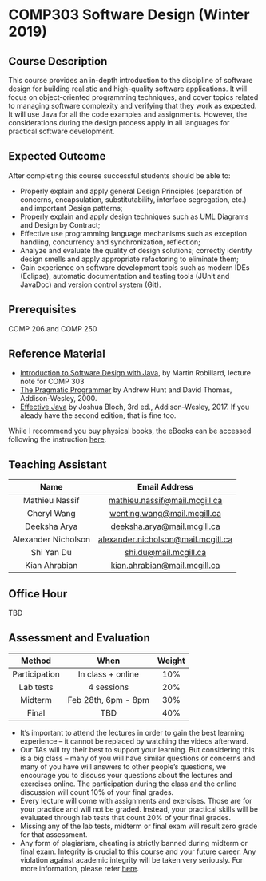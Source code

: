 # COMP303 Software Design (Winter 2019)

## Course Description
This course provides an in-depth introduction to the discipline of software design for building realistic and high-quality software applications. It will focus on object-oriented programming techniques, and cover topics related to managing software complexity and verifying that they work as expected. It will use Java for all the code examples and assignments. However, the considerations during the design process apply in all languages for practical software development.

## Expected Outcome
After completing this course successful students should be able to:
* Properly explain and apply general Design Principles (separation of concerns, encapsulation, substitutability, interface segregation, etc.) and important Design patterns;
* Properly explain and apply design techniques such as UML Diagrams and Design by Contract;
* Effective use programming language mechanisms such as exception handling, concurrency and synchronization, reflection;
* Analyze and evaluate the quality of design solutions; correctly identify design smells and apply appropriate refactoring to eliminate them;
* Gain experience on software development tools such as modern IDEs (Eclipse), automatic documentation and testing tools (JUnit and JavaDoc) and version control system (Git).

## Prerequisites
COMP 206 and COMP 250

## Reference Material
* [Introduction to Software Design with Java](https://github.com/prmr/SoftwareDesign), by Martin Robillard, lecture note for COMP 303  
* [The Pragmatic Programmer](https://learning.oreilly.com/library/view/the-pragmatic-programmer/020161622X/) by Andrew Hunt and David Thomas, Addison-Wesley, 2000.
* [Effective Java](https://www.oreilly.com/library/view/effective-java-3rd/9780134686097/) by Joshua Bloch, 3rd ed., Addison-Wesley, 2017. If you aleady have the second edition, that is fine too.
 
While I recommend you buy physical books, the eBooks can be accessed following the instruction [here](http://mcgill.libanswers.com/ebooks/faq/200367). 

## Teaching Assistant
|Name|Email Address|
|:---:|:---:|
| Mathieu Nassif      | mathieu.nassif@mail.mcgill.ca      |
| Cheryl Wang         | wenting.wang@mail.mcgill.ca        |
| Deeksha Arya        | deeksha.arya@mail.mcgill.ca        |
| Alexander Nicholson | alexander.nicholson@mail.mcgill.ca |
| Shi Yan Du          | shi.du@mail.mcgill.ca              |
| Kian Ahrabian       | kian.ahrabian@mail.mcgill.ca       |

## Office Hour
TBD

## Assessment and Evaluation
|Method|When|Weight|
|:---:|:---:|:---:|
|Participation|In class + online|10%|
|Lab tests|4 sessions|20%|
|Midterm|Feb 28th, 6pm - 8pm|30%|
|Final|TBD|40%|

* It’s important to attend the lectures in order to gain the best learning experience – it cannot be replaced by watching the videos afterward. 
* Our TAs will try their best to support your learning. But considering this is a big class – many of you will have similar questions or concerns and many of you have will answers to other people’s questions, we encourage you to discuss your questions about the lectures and exercises online. The participation during the class and the online discussion will count 10% of your final grades.
* Every lecture will come with assignments and exercises. Those are for your practice and will not be graded. Instead, your practical skills will be evaluated through lab tests that count 20% of your final grades.
* Missing any of the lab tests, midterm or final exam will result zero grade for that assessment.
* Any form of plagiarism, cheating is strictly banned during midterm or final exam. Integrity is crucial to this course and your future career. Any violation against academic integrity will be taken very seriously. For more information, please refer [here](https://www.mcgill.ca/students/srr/academicrights/integrity).
